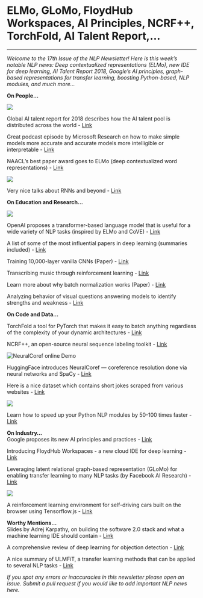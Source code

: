 # ELMo, GLoMo, FloydHub Workspaces, AI Principles, NCRF++, TorchFold, AI Talent Report,…
---
*Welcome to the 17th Issue of the NLP Newsletter! Here is this week’s notable NLP news: Deep contextualized representations (ELMo), new IDE for deep learning, AI Talent Report 2018, Google’s AI principles, graph-based representations for transfer learning, boosting Python-based, NLP modules, and much more…*

**On People…**

![](https://d2mxuefqeaa7sj.cloudfront.net/s_90601A6B3DC5099A3CF85BBFDC4E7526B69A98734C6ADE52E3A7A30B118585E7_1529323368860_image.png)


Global AI talent report for 2018 describes how the AI talent pool is distributed across the world - [Link](http://www.jfgagne.ai/talent/)

Great podcast episode by Microsoft Research on how to make simple models more accurate and accurate models more intelligible or interpretable - [Link](https://www.microsoft.com/en-us/research/blog/making-intelligence-intelligible-dr-rich-caruana/?OCID=msr_podcast_rcaruana_ln)

NAACL’s best paper award goes to ELMo (deep contextualized word representations) - [Link](https://allennlp.org/elmo)


![](https://d2mxuefqeaa7sj.cloudfront.net/s_90601A6B3DC5099A3CF85BBFDC4E7526B69A98734C6ADE52E3A7A30B118585E7_1529320730851_image.png)


Very nice talks about RNNs and beyond - [Link](https://indico.cern.ch/event/722319/)

**On Education and Research…**

![](https://d2mxuefqeaa7sj.cloudfront.net/s_90601A6B3DC5099A3CF85BBFDC4E7526B69A98734C6ADE52E3A7A30B118585E7_1529321986887_file.png)


OpenAI proposes a transformer-based language model that is useful for a wide variety of NLP tasks (inspired by ELMo and CoVE) - [Link](https://blog.openai.com/language-unsupervised/)

A list of some of the most influential papers in deep learning (summaries included) - [Link](https://github.com/abhshkdz/papers)

Training 10,000-layer vanilla CNNs (Paper) - [Link](https://arxiv.org/abs/1806.05393)

Transcribing music through reinforcement learning - [Link](https://arxiv.org/abs/1805.11526)

Learn more about why batch normalization works (Paper) - [Link](https://arxiv.org/abs/1805.11604)

Analyzing behavior of visual questions answering models to identify strengths and weakness - [Link](https://arxiv.org/abs/1606.07356)

**On Code and Data…**

TorchFold a tool for PyTorch that makes it easy to batch anything regardless of the complexity of your dynamic architectures - [Link](https://github.com/nearai/torchfold)

NCRF++, an open-source neural sequence labeling toolkit - [Link](https://github.com/jiesutd/NCRFpp)

![NeuralCoref online Demo](https://camo.githubusercontent.com/94157dbf6ab835f0608aa44d8fca92b4ae74eeec/68747470733a2f2f68756767696e67666163652e636f2f636f7265662f6173736574732f7468756d626e61696c2d6c617267652e706e67)


HuggingFace introduces NeuralCoref — coreference resolution done via neural networks and SpaCy - [Link](https://github.com/huggingface/neuralcoref)

Here is a nice dataset which contains short jokes scraped from various websites - [Link](https://github.com/amoudgl/short-jokes-dataset)


![](https://cdn-images-1.medium.com/max/1000/1*nxvhI7mEc9A75PwMH-PSBg.png)


Learn how to speed up your Python NLP modules by 50-100 times faster - [Link](https://medium.com/huggingface/100-times-faster-natural-language-processing-in-python-ee32033bdced)

**On Industry…**  
Google proposes its new AI principles and practices - [Link](https://blog.google/topics/ai/ai-principles/)

Introducing FloydHub Workspaces - a new cloud IDE for deep learning - [Link](https://blog.floydhub.com/workspaces/)

Leveraging latent relational graph-based representation (GLoMo) for enabling transfer learning to many NLP tasks (by Facebook AI Research) - [Link](https://arxiv.org/pdf/1806.05662.pdf)


![](https://d2mxuefqeaa7sj.cloudfront.net/s_90601A6B3DC5099A3CF85BBFDC4E7526B69A98734C6ADE52E3A7A30B118585E7_1529323181971_file.png)


A reinforcement learning environment for self-driving cars built on the browser using Tensorflow.js - [Link](https://www.metacar-project.com/)

**Worthy Mentions…**  
Slides by Adrej Karpathy, on building the software 2.0 stack and what a machine learning IDE should contain - [Link](https://www.figure-eight.com/building-the-software-2-0-stack-by-andrej-karpathy-from-tesla/)

A comprehensive review of deep learning for objection detection - [Link](https://medium.com/@joycex99/deep-learning-for-object-detection-a-comprehensive-review-73930816d8d9)

A nice summary of ULMFiT, a transfer learning methods that can be applied to several NLP tasks - [Link](https://yashuseth.blog/2018/06/17/understanding-universal-language-model-fine-tuning-ulmfit/)

*If you spot any errors or inaccuracies in this newsletter please open an issue.*
*Submit a pull request if you would like to add important NLP news here.*

